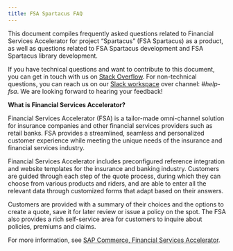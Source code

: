 ```yaml
---
title: FSA Spartacus FAQ
---
```


This document compiles frequently asked questions related to Financial Services Accelerator for project “Spartacus” (FSA Spartacus) as a product, as well as questions related to FSA Spartacus development and FSA Spartacus library development.

If you have technical questions and want to contribute to this document, you can get in touch with us on [Stack Overflow](https://stackoverflow.com/questions/tagged/spartacus-storefront). For non-technical questions, you can reach us on our [Slack workspace](https://join.slack.com/t/spartacus-storefront/shared_invite/zt-jekftqo0-HP6xt6IF~ffVB2cGG66fcQ) over channel: *#help-fsa*. We are looking forward to hearing your feedback!

**What is Financial Services Accelerator?**

Financial Services Accelerator (FSA) is a tailor-made omni-channel solution for insurance companies and other financial services providers such as retail banks. FSA provides a streamlined, seamless and personalized customer experience while meeting the unique needs of the insurance and financial services industry.

Financial Services Accelerator includes preconfigured reference integration and website templates for the insurance and banking industry. Customers are guided through each step of the quote process, during which they can choose from various products and riders, and are able to enter all the relevant data through customized forms that adapt based on their answers.

Customers are provided with a summary of their choices and the options to create a quote, save it for later review or issue a policy on the spot. The FSA also provides a rich self-service area for customers to inquire about policies, premiums and claims.

For more information, see [SAP Commerce, Financial Services Accelerator](https://help.sap.com/viewer/product/FINANCIAL_SERVICES_ACCELERATOR/2008/en-US).
